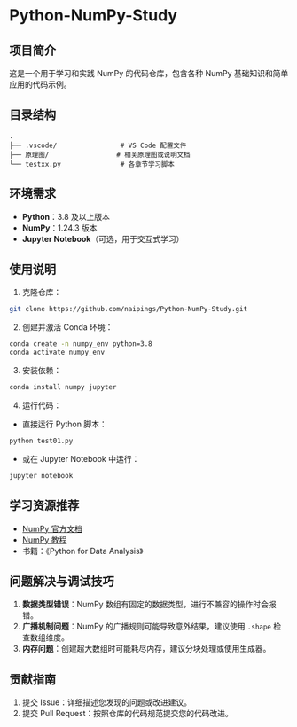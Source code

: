# Python-NumPy-Study

## 项目简介

这是一个用于学习和实践 NumPy 的代码仓库，包含各种 NumPy 基础知识和简单应用的代码示例。

## 目录结构

```
.
├── .vscode/                # VS Code 配置文件
├── 原理图/                 # 相关原理图或说明文档
└── testxx.py               # 各章节学习脚本
```

## 环境需求

- **Python**：3.8 及以上版本
- **NumPy**：1.24.3 版本
- **Jupyter Notebook**（可选，用于交互式学习）

## 使用说明

1. 克隆仓库：

```bash
git clone https://github.com/naipings/Python-NumPy-Study.git
```

2. 创建并激活 Conda 环境：

```bash
conda create -n numpy_env python=3.8
conda activate numpy_env
```

3. 安装依赖：

```bash
conda install numpy jupyter
```

4. 运行代码：

- 直接运行 Python 脚本：

```bash
python test01.py
```

- 或在 Jupyter Notebook 中运行：

```bash
jupyter notebook
```

## 学习资源推荐

- [NumPy 官方文档](https://numpy.org/doc/stable/)
- [NumPy 教程](https://numpy.org/numpy-tutorials/)
- 书籍：《Python for Data Analysis》

## 问题解决与调试技巧

1. **数据类型错误**：NumPy 数组有固定的数据类型，进行不兼容的操作时会报错。
2. **广播机制问题**：NumPy 的广播规则可能导致意外结果，建议使用 `.shape` 检查数组维度。
3. **内存问题**：创建超大数组时可能耗尽内存，建议分块处理或使用生成器。

## 贡献指南

1. 提交 Issue：详细描述您发现的问题或改进建议。
2. 提交 Pull Request：按照仓库的代码规范提交您的代码改进。
